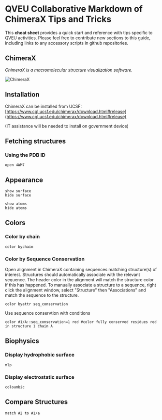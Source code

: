 # QVEU Collaborative Markdown of ChimeraX Tips and Tricks

This **cheat sheet** provides a quick start and reference with tips specific to QVEU activities. Please feel free to contribute new sections to this guide, including links to any accessory scripts in github repositories. 

## ChimeraX
*ChimeraX is a macromolecular structure visualization software.*

![ChimeraX](https://www.cgl.ucsf.edu/chimerax/docs/quickstart/images/chimerax.png)

## Installation
ChimeraX can be installed from UCSF: [https://www.cgl.ucsf.edu/chimerax/download.html#release](https://www.cgl.ucsf.edu/chimerax/download.html#release)

(IT assistance will be needed to install on government device)

## Fetching structures
### Using the PDB ID
```
open 4WM7
```

## Appearance
```
show surface
hide surface

show atoms
hide atoms
```

## Colors
### Color by chain
```
color bychain
```
### Color by Sequence Conservation
Open alignment in ChimeraX containing sequences matching structure(s) of interest.
Structures should automatically associate with the relevant sequence. The header color in the alignment will match the structure color if this has happened. To manually associate a structure to a sequence, right click the alignment window, select "Structure" then "Associations" and match the sequence to the structure.
```
color byattr seq_conservation
```

Use sequence conservtion with conditions
```
color #1/A::seq_conservation=1 red #color fully conserved residues red in structure 1 chain A
```
## Biophysics
### Display hydrophobic surface
```
mlp
```
### Display electrostatic surface
```
coloumbic
```

## Compare Structures
```
match #2 to #1/a 
```
